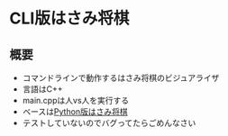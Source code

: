 # CLI版はさみ将棋

## 概要

- コマンドラインで動作するはさみ将棋のビジュアライザ
- 言語はC++
- main.cppは人vs人を実行する
- ベースは[Python版はさみ将棋](https://github.com/TakumiKomura/hasamishohgi)
- テストしていないのでバグってたらごめんなさい
